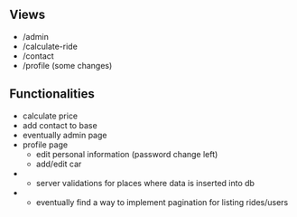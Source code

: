 ## Views
- /admin
- /calculate-ride
- /contact
- /profile (some changes)

## Functionalities
- calculate price
- add contact to base
- eventually admin page
- profile page
	- edit personal information (password change left)
	- add/edit car
- * server validations for places where data is inserted into db
- * eventually find a way to implement pagination for listing rides/users
